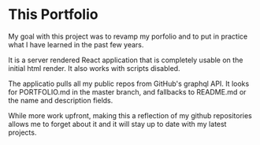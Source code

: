 # This Portfolio

My goal with this project was to revamp my porfolio and to put in practice what I have learned in the past few years.  

It is a server rendered React application that is completely usable on the initial html render. It also works with scripts disabled.

The applicatio pulls all my public repos from GitHub's graphql API. It looks for PORTFOLIO.md in the master branch, and fallbacks to README.md or the name and description fields. 

While more work upfront, making this a reflection of my github repositories allows me to forget about it and it will stay up to date with my latest projects.  
